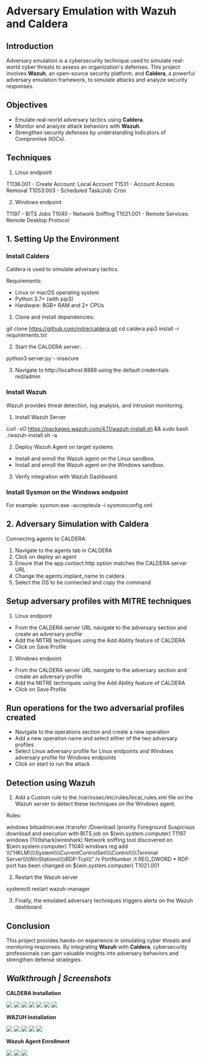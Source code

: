 # **Adversary Emulation with Wazuh and Caldera**

## **Introduction**
Adversary emulation is a cybersecurity technique used to simulate real-world cyber threats to assess an organization's defenses. This project involves **Wazuh**, an open-source security platform, and **Caldera**, a powerful adversary emulation framework, to simulate attacks and analyze security responses.

## **Objectives**
- Emulate real-world adversary tactics using **Caldera**.
- Monitor and analyze attack behaviors with **Wazuh**.
- Strengthen security defenses by understanding Indicators of Compromise (IOCs).

## **Techniques**

1. Linux endpoint

T1136.001 - Create Account: Local Account
T1531 - Account Access Removal
T1053.003 - Scheduled Task/Job: Cron


2. Windows endpoint

T1197 - BITS Jobs
T1040 - Network Sniffing
T1021.001 - Remote Services: Remote Desktop Protocol


## **1. Setting Up the Environment**

### Install Caldera
Caldera is used to simulate adversary tactics.

Requirements:

- Linux or macOS operating system
- Python 3.7+ (with pip3)
- Hardware: 8GB+ RAM and 2+ CPUs

1. Clone and install dependencies:

git clone https://github.com/mitre/caldera.git
cd caldera
pip3 install -r requirements.txt

2. Start the CALDERA server:

python3 server.py --insecure

3. Navigate to http://localhost:8888 using the default credentials red/admin


### Install Wazuh
Wazuh provides threat detection, log analysis, and intrusion monitoring.

1. Install Wazuh Server

curl -sO https://packages.wazuh.com/4.11/wazuh-install.sh && sudo bash ./wazuh-install.sh -a

2. Deploy Wazuh Agent on target systems

- Install and enroll the Wazuh agent on the Linux sandbox.
- Install and enroll the Wazuh agent on the Windows sandbox.

3. Verify integration with Wazuh Dashboard.


### Install Sysmon on the Windows endpoint

For example: sysmon.exe -accepteula -i sysmonconfig.xml


## **2. Adversary Simulation with Caldera**

Connecting agents to CALDERA:

1. Navigate to the agents tab in CALDERA
2. Click on deploy an agent
3. Ensure that the app.contact.http option matches the CALDERA server URL
4. Change the agents.implant_name to caldera
5. Select the OS to be connected and copy the command


## Setup adversary profiles with MITRE techniques

1. Linux endpoint

- From the CALDERA server URL navigate to the adversary section and create an adversary profile
- Add the MITRE techniques using the Add Ability feature of CALDERA
- Click on Save Profile

2. Windows endpoint

- From the CALDERA server URL navigate to the adversary section and create an adversary profile
- Add the MITRE techniques using the Add Ability feature of CALDERA
- Click on Save Profile


## Run operations for the two adversarial profiles created

- Navigate to the operations section and create a new operation
- Add a new operation name and select either of the two adversary profiles
- Select Linux adversary profile for Linux endpoints and Windows adversary profile for Windows endpoints
- Click on start to run the attack


## Detection using Wazuh

1. Add a Custom rule to the /var/ossec/etc/rules/local_rules.xml file on the Wazuh server to detect these techniques on the Windows agent.

Rules:

<group name="windows">
   <rule id="180001" level="8" ignore="120">
      <if_group>windows</if_group>
      <match>bitsadmin.exe /transfer /Download /priority Foreground</match>
      <description>Suspicious download and execution with BITS job on $(win.system.computer)</description>
      <mitre>
         <id>T1197</id>
      </mitre>
   </rule>


   <rule id="180002" level="8" ignore="120">
      <if_group>windows</if_group>
      <match type="pcre2">(?i)(tshark|wireshark)</match>
      <description>Network sniffing tool discovered on $(win.system.computer)</description>
      <mitre>
         <id>T1040</id>
      </mitre>
   </rule>


   <rule id="180003" level="8" ignore="120">
      <if_group>windows</if_group>
      <field name="win.eventdata.commandline" type="pcre2" > reg add \\\"HKLM\\\\System\\\\CurrentControlSet\\\\Control\\\\Terminal Server\\\\WinStations\\\\RDP-Tcp\\\" /v PortNumber /t REG_DWORD *</field>
      <description>RDP port has been changed on $(win.system.computer)</description>
      <mitre>
         <id>T1021.001</id>
      </mitre>
   </rule>

</group>


2. Restart the Wazuh server

systemctl restart wazuh-manager


3. Finally, the emulated adversary techniques triggers alerts on the Wazuh dashboard


## **Conclusion**
This project provides hands-on experience in simulating cyber threats and monitoring responses. By integrating **Wazuh** with **Caldera**, cybersecurity professionals can gain valuable insights into adversary behaviors and strengthen defense strategies.


## *Walkthrough | Screenshots*

**CALDERA Installation**

<img src="project/image1.png"> <img src="project/image2.png"> <img src="project/image3.png"> <img src="project/image4.png"> <img src="project/image5.png"> <img src="project/image6.png"> <img src="project/image7.png">

**WAZUH Installation**

<img src="project/image8.png"> <img src="project/image9.png"> <img src="project/image10.png"> <img src="project/image11.png"> <img src="project/image12.png">

**Wazuh Agent Enrollment**

<img src="project/image13.png"> <img src="project/image14.png"> <img src="project/image15.png">



